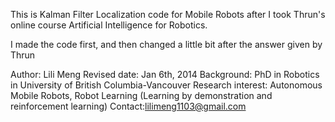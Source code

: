 This is Kalman Filter Localization code for Mobile Robots after I took Thrun's online course Artificial Intelligence for Robotics.

I made the code first, and then changed a little bit after the answer given by Thrun

Author: Lili Meng
Revised date: Jan 6th, 2014
Background: PhD in Robotics in University of British Columbia-Vancouver
Research interest: Autonomous Mobile Robots, Robot Learning (Learning by demonstration and reinforcement learning)
Contact:lilimeng1103@gmail.com

